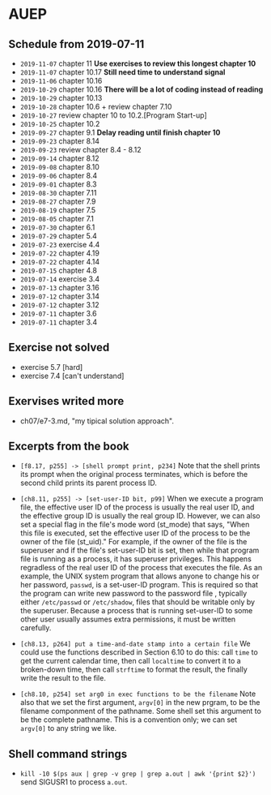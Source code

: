 # AUEP

## Schedule from 2019-07-11

- `2019-11-07` chapter 11 **Use exercises to review this longest chapter 10**
- `2019-11-07` chapter 10.17 **Still need time to understand signal**
- `2019-11-06` chapter 10.16
- `2019-10-29` chapter 10.16 **There will be a lot of coding instead of reading**
- `2019-10-29` chapter 10.13
- `2019-10-28` chapter 10.6 + review chapter 7.10
- `2019-10-27` review chapter 10 to 10.2.[Program Start-up]
- `2019-10-25` chapter 10.2
- `2019-09-27` chapter 9.1 **Delay reading until finish chapter 10**
- `2019-09-23` chapter 8.14
- `2019-09-23` review chapter 8.4 - 8.12
- `2019-09-14` chapter 8.12
- `2019-09-08` chapter 8.10
- `2019-09-06` chapter 8.4
- `2019-09-01` chapter 8.3
- `2019-08-30` chapter 7.11
- `2019-08-27` chapter 7.9
- `2019-08-19` chapter 7.5
- `2019-08-05` chapter 7.1
- `2019-07-30` chapter 6.1
- `2019-07-29` chapter 5.4
- `2019-07-23` exercise 4.4
- `2019-07-22` chapter 4.19
- `2019-07-22` chapter 4.14
- `2019-07-15` chapter 4.8
- `2019-07-14` exercise 3.4
- `2019-07-13` chapter 3.16
- `2019-07-12` chapter 3.14
- `2019-07-12` chapter 3.12
- `2019-07-11` chapter 3.6
- `2019-07-11` chapter 3.4

## Exercise not solved

- exercise 5.7 [hard]
- exercise 7.4 [can't understand]

## Exervises writed more

- ch07/e7-3.md, "my tipical solution approach".

## Excerpts from the book

- `[f8.17, p255] -> [shell prompt print, p234]`
Note that the shell prints its prompt when the original process
terminates, which is before the second child prints its parent process ID.

-  `[ch8.11, p255] -> [set-user-ID bit, p99]`
When we execute a program file, the effective user ID of the process is usually
the real user ID, and the effective group ID is usually the real group ID.
However, we can also set a special flag in the file's mode word (st_mode) that
says, "When this file is executed, set the effective user ID of the process to
be the owner of the file (st_uid)."
For example, if the owner of the file is the superuser and if the file's
set-user-ID bit is set, then while that program file is running as a process, it
has superuser privileges. This happens regradless of the real user ID of the
process that executes the file. As an example, the UNIX system program that
allows anyone to change his or her password, `passwd`, is a set-user-ID program.
This is required so that the program can write new password to the password file
, typically either `/etc/passwd` or `/etc/shadow`, files that should be writable
only by the superuser. Because a process that is running set-user-ID to some
other user usually assumes extra permissions, it must be written carefully.

- `[ch8.13, p264] put a time-and-date stamp into a certain file`
We could use the functions described in Section 6.10 to do this: call `time` to
get the current calendar time, then call `localtime` to convert it to a
broken-down time, then call `strftime` to format the result, the finally write
the result to the file.

- `[ch8.10, p254] set arg0 in exec functions to be the filename`
Note also that we set the first argument, `argv[0]` in the new prgram, to be the
filename componment of the pathname. Some shell set this argument to be the
complete pathname. This is a convention only; we can set `argv[0]` to any string
we like.

## Shell command strings
- `kill -10 $(ps aux | grep -v grep | grep a.out | awk '{print $2}')` send SIGUSR1
to process `a.out`.

